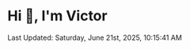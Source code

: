 <h1>Hi 👋, I'm Victor </h1>

<!--RECENT_ACTIVITY:start-->
<!--RECENT_ACTIVITY:end-->

<!--RECENT_ACTIVITY:last_update-->
Last Updated: Saturday, June 21st, 2025, 10:15:41 AM
<!--RECENT_ACTIVITY:last_update_end-->
